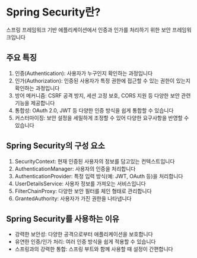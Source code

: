 # Spring Security란?
스프링 프레임워크 기반 에플리케이션에서 인증과 인가를 처리하기 위한 보안 프레임워크입니다

## 주요 특징
1. 인증(Authentication): 사용자가 누구인지 확인하는 과정입니다
2. 인가(Authorization): 인증된 사용자가 특정 권한에 접근할 수 있는 권한이 있는지 확인하는 과정입니다
3. 방어 메커니즘: CSRF 공격 방지, 세션 고정 보호, CORS 지원 등 다양한 보안 관련 기능을 제공합니다
4. 통합성: OAuth 2.0, JWT 등 다양한 인증 방식을 쉽게 통합할 수 있습니다
5. 커스터마이징: 보안 설정을 세밀하게 조정할 수 있어 다양한 요구사항을 반영할 수 있습니다

## Spring Security의 구성 요소
1. SecurityContext: 현재 인증된 사용자의 정보를 담고있는 컨텍스트입니다
2. AuthenticationManager: 사용자의 인증을 처리합니다
3. AuthenticationProvider: 특정 입력 방식(예: JWT, OAuth 등)을 처리합니다
4. UserDetailsService: 사용자 정보를 가져오는 서비스입니다
5. FilterChainProxy: 다양한 보안 필터를 체인 형태로 관리합니다
6. GrantedAuthority: 사용자가 가진 권한을 나타냅니다

## Spring Security를 사용하는 이유
- 강력한 보안성: 다양한 공격으로부터 애플리케이션을 보호합니다
- 유연한 인증/인가 처리: 여러 인증 방식을 쉽게 적용할 수 있습니다
- 스프링과의 강력한 통합: 스프링 부트와 함께 사용할 때 설정이 간편합니다
